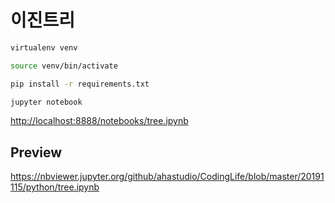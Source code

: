 # 이진트리

```bash
virtualenv venv

source venv/bin/activate

pip install -r requirements.txt

jupyter notebook
```

<http://localhost:8888/notebooks/tree.ipynb>

## Preview

<https://nbviewer.jupyter.org/github/ahastudio/CodingLife/blob/master/20191115/python/tree.ipynb>
